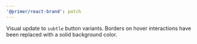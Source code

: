 ```yaml
---
'@primer/react-brand': patch
---
```


Visual update to `subtle` button variants. Borders on hover interactions have been replaced with a solid background color.
